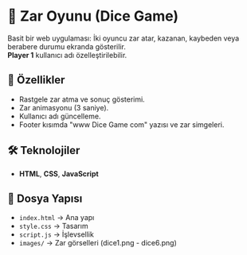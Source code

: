 # 🎲 Zar Oyunu (Dice Game)

Basit bir web uygulaması: İki oyuncu zar atar, kazanan, kaybeden veya berabere durumu ekranda gösterilir. <br> **Player 1** kullanıcı adı özelleştirilebilir.

## 🚀 Özellikler
- Rastgele zar atma ve sonuç gösterimi.
- Zar animasyonu (3 saniye).
- Kullanıcı adı güncelleme.
- Footer kısımda "www Dice Game com" yazısı ve zar simgeleri.

## 🛠️ Teknolojiler
- **HTML**, **CSS**, **JavaScript**

## 📂 Dosya Yapısı
- `index.html` → Ana yapı
- `style.css` → Tasarım
- `script.js` → İşlevsellik
- `images/` → Zar görselleri (dice1.png - dice6.png)

